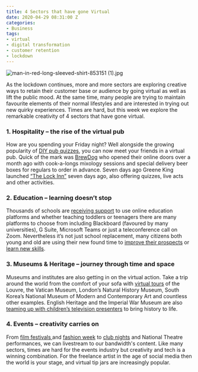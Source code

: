 ```yaml
---
title: 4 Sectors that have gone Virtual
date: 2020-04-29 08:31:00 Z
categories:
- Business
tags:
- virtual
- digital transformation
- customer retention
- lockdown
---
```


![man-in-red-long-sleeved-shirt-853151 (1).jpg](/uploads/man-in-red-long-sleeved-shirt-853151%20(1).jpg)

As the lockdown continues, more and more sectors are exploring creative ways to retain their customer base or audience by going virtual as well as lift the public mood. At the same time, many people are trying to maintain favourite elements of their normal lifestyles and are interested in trying out new quirky experiences. Times are hard, but this week we explore the remarkable creativity of 4 sectors that have gone virtual. 


### 1.	Hospitality – the rise of the virtual pub

How are you spending your Friday night? Well alongside the growing popularity of [DIY pub quizzes](https://www.bbc.co.uk/news/newsbeat-52187500), you can now meet your friends in a virtual pub. Quick of the mark was [BrewDog](https://www.insiderlondon.com/blog/agile-marketing-brewdog/) who opened their online doors over a month ago with cook-a-longs mixology sessions and special delivery beer boxes for regulars to order in advance. Seven days ago Greene King launched [“The Lock Inn”](https://www.greeneking.co.uk/newsroom/latest-news/greene-king-launches-virtual-pub-the-lock-inn/) seven days ago, also offering quizzes, live acts and other activities.


### 2.	Education – learning doesn’t stop

Thousands of schools are [receiving support](https://www.gov.uk/government/news/schools-to-benefit-from-education-partnership-with-tech-giants) to use online education platforms and whether teaching toddlers or teenagers there are many platforms to choose from including Blackboard (favoured by many universities), G Suite, Microsoft Teams or just a teleconference call on Zoom. Nevertheless it’s not just school replacement, many citizens both young and old are using their new found time to [improve their prospects](https://www.bbc.com/news/amp/education-52447539)  or [learn new skills](https://www.theguardian.com/travel/2020/apr/22/lockdown-learning-10-great-ways-to-be-ready-for-your-next-holiday).


### 3. Museums & Heritage – journey through time and space

Museums and institutes are also getting in on the virtual action. Take a trip around the world from the comfort of your sofa with [virtual tours](https://www.theguardian.com/travel/2020/mar/23/10-of-the-worlds-best-virtual-museum-and-art-gallery-tours) of the Louvre, the Vatican Museum, London’s Natural History Museum, South Korea’s National Museum of Modern and Contemporary Art and countless other examples. English Heritage and the Imperial War Museum are also [teaming up with children’s television presenters](https://advisor.museumsandheritage.com/news/museums-and-heritage-sector-unites-to-deliver-history-lessons-during-school-closures/) to bring history to life. 

### 4. Events – creativity carries on

From [film festivals ](https://edition.cnn.com/2020/04/27/entertainment/tribeca-youtube-we-are-one-film-festival/index.html)and [fashion week](https://www.elle.com/uk/fashion/a32218481/london-fashion-week-digital-gender-neutral/) to [club nights](https://www.timeout.com/newyork/news/the-best-clubs-to-party-at-online-041720) and National Theatre performances, we can livestream to our bandwidth's content. Like many sectors, times are hard for the events industry but creativity and tech is a winning combination. For the freelance artist in the age of social media then the world is your stage, and virtual tip jars are increasingly popular.  
